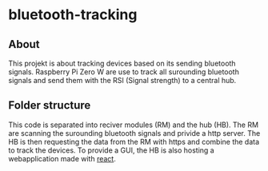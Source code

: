 # bluetooth-tracking
## About
This projekt is about tracking devices based on its sending bluetooth signals. Raspberry Pi Zero W are use to track all surounding bluetooth signals and send them with the RSI (Signal strength) to a central hub.

## Folder structure
This code is separated into reciver modules (RM) and the hub (HB). The RM are scanning the surounding bluetooth signals and privide a http server. The HB is then requesting the data from the RM with https and combine the data to track the devices. To provide a GUI, the HB is also hosting a webapplication made with [react](https://reactjs.org/).
